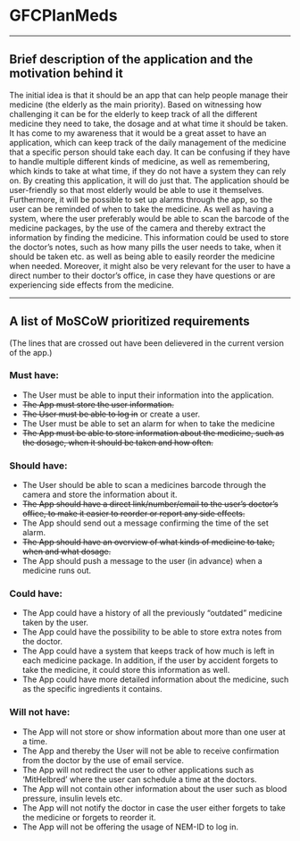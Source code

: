 # GFCPlanMeds

---
## Brief description of the application and the motivation behind it
The initial idea is that it should be an app that can help people manage their medicine (the elderly as the main priority).
Based on witnessing how challenging it can be for the elderly to keep track of all the different medicine they need to take, the dosage and at what time it should be taken. It has come to my awareness that it would be a great asset to have an application, which can keep track of the daily management of the medicine that a specific person should take each day. It can be confusing if they have to handle multiple different kinds of medicine, as well as remembering, which kinds to take at what time, if they do not have a system they can rely on. By creating this application, it will do just that.
The application should be user-friendly so that most elderly would be able to use it themselves. Furthermore, it will be possible to set up alarms through the app, so the user can be reminded of when to take the medicine. As well as having a system, where the user preferably would be able to scan the barcode of the medicine packages, by the use of the camera and thereby extract the information by finding the medicine. This information could be used to store the doctor’s notes, such as how many pills the user needs to take, when it should be taken etc. as well as being able to easily reorder the medicine when needed. Moreover, it might also be very relevant for the user to have a direct number to their doctor’s office, in case they have questions or are experiencing side effects from the medicine.

---
## A list of MoSCoW prioritized requirements
(The lines that are crossed out have been delievered in the current version of the app.)

### Must have:
-	The User must be able to input their information into the application.
-	~~The App must store the user information.~~
-	~~The User must be able to log in~~ or create a user.
-	The User must be able to set an alarm for when to take the medicine
-	~~The App must be able to store information about the medicine, such as the dosage, when it should be taken and how often.~~

### Should have:
-	The User should be able to scan a medicines barcode through the camera and store the information about it.
-	~~The App should have a direct link/number/email to the user’s doctor’s office, to make it easier to reorder or report any side effects.~~
-	The App should send out a message confirming the time of the set alarm.
-	~~The App should have an overview of what kinds of medicine to take, when and what dosage.~~
-	The App should push a message to the user (in advance) when a medicine runs out.

### Could have:
-	The App could have a history of all the previously “outdated” medicine taken by the user.
-	The App could have the possibility to be able to store extra notes from the doctor.
-	The App could have a system that keeps track of how much is left in each medicine package. In addition, if the user by accident forgets to take the medicine, it could store this information as well.
-	The App could have more detailed information about the medicine, such as the specific ingredients it contains.

### Will not have:
-	The App will not store or show information about more than one user at a time.
-	The App and thereby the User will not be able to receive confirmation from the doctor by the use of email service.
-	The App will not redirect the user to other applications such as ‘MitHelbred’ where the user can schedule a time at the doctors.
-	The App will not contain other information about the user such as blood pressure, insulin levels etc.
-	The App will not notify the doctor in case the user either forgets to take the medicine or forgets to reorder it.
-	The App will not be offering the usage of NEM-ID to log in.

